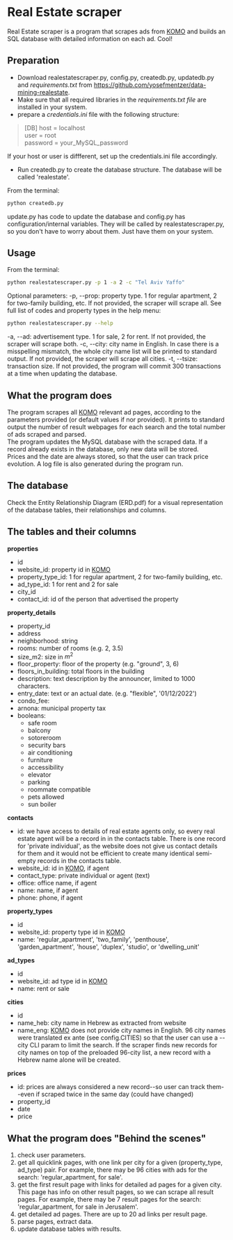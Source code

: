 # Real Estate scraper
Real Estate scraper is a program that scrapes ads from [KOMO](https://www.komo.co.il) and builds an SQL database with detailed information on each ad. Cool!

## Preparation
- Download realestatescraper.py, config.py, createdb.py, updatedb.py and *requirements.txt* from https://github.com/yosefmentzer/data-mining-realestate.
- Make sure that all required libraries in the *requirements.txt file* are installed in your system.
- prepare a *credentials.ini* file with the following structure:

> [DB]
host = localhost  
user = root  
password = your_MySQL_password

If your host or user is diffferent, set up the credentials.ini file accordingly.

- Run createdb.py to create the database structure. The database will be called 'realestate'.

From the terminal:
```bash
python createdb.py
```
update.py has code to update the database and config.py has configuration/internal variables. They will be called by realestatescraper.py, so you don't have to worry about them. Just have them on your system.

## Usage
From the terminal:
```bash
python realestatescraper.py -p 1 -a 2 -c "Tel Aviv Yaffo"
```
Optional parameters:
-p, --prop: property type. 1 for regular apartment, 2 for two-family building, etc. If not provided, the scraper will scrape all. See full list of codes and property types in the help menu:
```bash
python realestatescraper.py --help
```
-a, --ad: advertisement type. 1 for sale, 2 for rent. If not provided, the scraper will scrape both.
-c, --city: city name in English. In case there is a misspelling mismatch, the whole city name list will be printed to standard output. If not provided, the scraper will scrape all cities.
-t, --tsize: transaction size. If not provided, the program will commit 300 transactions at a time when updating the database.

## What the program does
The program scrapes all [KOMO](https://www.komo.co.il) relevant ad pages, according to the parameters provided (or default values if nor provided).
It prints to standard output the number of result webpages for each search and the total number of ads scraped and parsed.  
The program updates the MySQL database with the scraped data.
If a record already exists in the database, only new data will be stored.  
Prices and the date are always stored, so that the user can track price evolution.
A log file is also generated during the program run.

## The database
Check the Entity Relationship Diagram (ERD.pdf) for a visual representation of the database tables, their relationships and columns.


## The tables and their columns

**properties**
- id
- website_id: property id in [KOMO](https://www.komo.co.il)
- property_type_id: 1 for regular apartment, 2 for two-family building, etc.
- ad_type_id: 1 for rent and 2 for sale
- city_id
- contact_id: id of the person that advertised the property

**property_details**
- property_id
- address
- neighborhood: string
- rooms: number of rooms (e.g. 2, 3.5)
- size_m2: size in $m^2$
- floor_property: floor of the property (e.g. "ground", 3, 6) 
- floors_in_building: total floors in the building
- description: text description by the announcer, limited to 1000 characters.
- entry_date: text or an actual date. (e.g. "flexible", '01/12/2022')  
- condo_fee:
- arnona: municipal property tax
- booleans:
    - safe room
    - balcony
    - sotoreroom
    - security bars
    - air conditioning
    - furniture
    - accessibility
    - elevator
    - parking
    - roommate compatible
    - pets allowed
    - sun boiler
    
**contacts**
- id:  we have access to details of real estate agents only, so every real estate agent will be a record in in the contacts table. There is one record for 'private individual', as the website does not give us contact details for them and it would not be efficient to create many identical semi-empty records in the contacts table.
- website_id: id in [KOMO](https://www.komo.co.il), if agent
- contact_type: private individual or agent (text)
- office: office name, if agent
- name: name, if agent
- phone: phone, if agent

**property_types**
- id
- website_id: property type id in [KOMO](https://www.komo.co.il)
- name: 'regular_apartment',  'two_family',  'penthouse',  'garden_apartment',  'house',  'duplex', 'studio',  or 'dwelling_unit'

**ad_types**
- id
- website_id: ad type id in [KOMO](https://www.komo.co.il)
- name: rent or sale

**cities**
- id
- name_heb: city name in Hebrew as extracted from website
- name_eng: [KOMO](https://www.komo.co.il) does not provide city names in English. 96 city names were translated ex ante (see config.CITIES) so that the user can use a --city CLI param to limit the search.  If the scraper finds new records for city names on top of the preloaded 96-city list, a new record with a Hebrew name alone will be created.

**prices**
- id: prices are always considered a new record--so user can track them--even if scraped twice in the same day (could have changed)
- property_id
- date
- price

## What the program does "Behind the scenes"

1. check user parameters.
2. get all quicklink pages, with one link per city for a given (property_type, ad_type) pair. For example, there may be 96 cities with ads for the search: 'regular_apartment, for sale'.
3. get the first result page with links for detailed ad pages for a given city. This page has info on other result pages, so we can scrape all result pages. For example, there may be 7 result pages for the search: 'regular_apartment, for sale in Jerusalem'.
4. get detailed ad pages. There are up to 20 ad links per result page.
5. parse pages, extract data.
6. update database tables with results.